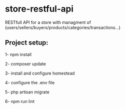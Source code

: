 # store-restful-api
RESTfull API for a store with managment of (users/sellers/buyers/products/categories/transactions...)

## Project setup:

1- npm install

2- composer update

3- install and configure homestead

4- configure the .env file

5- php artisan migrate

6- npm run lint
